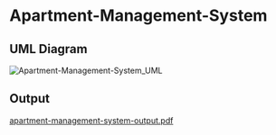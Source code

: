 # Apartment-Management-System

## UML Diagram
![Apartment-Management-System_UML](https://user-images.githubusercontent.com/90419918/230736355-298e29a7-7cfc-4f0f-82f2-e19a7eafffa5.png)

## Output
[apartment-management-system-output.pdf](https://github.com/mralibatu/Homework4_OOP/files/11183838/apartment-management-system-output.pdf)

